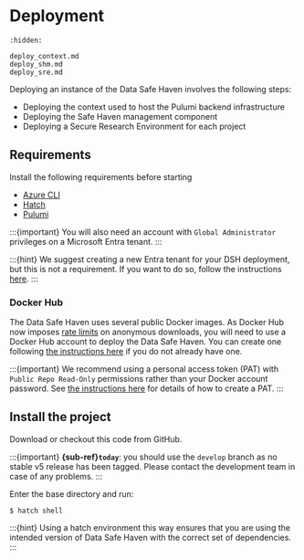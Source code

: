 # Deployment

```{toctree}
:hidden:

deploy_context.md
deploy_shm.md
deploy_sre.md
```

Deploying an instance of the Data Safe Haven involves the following steps:

- Deploying the context used to host the Pulumi backend infrastructure
- Deploying the Safe Haven management component
- Deploying a Secure Research Environment for each project

## Requirements

Install the following requirements before starting

- [Azure CLI](https://learn.microsoft.com/en-us/cli/azure/install-azure-cli)
- [Hatch](https://hatch.pypa.io/1.9/install/)
- [Pulumi](https://www.pulumi.com/docs/get-started/install/)

:::{important}
You will also need an account with `Global Administrator` privileges on a Microsoft Entra tenant.
:::

:::{hint}
We suggest creating a new Entra tenant for your DSH deployment, but this is not a requirement.
If you want to do so, follow the instructions [here](https://learn.microsoft.com/en-us/entra/fundamentals/create-new-tenant).
:::

### Docker Hub

The Data Safe Haven uses several public Docker images.
As Docker Hub now imposes [rate limits](https://docs.docker.com/docker-hub/download-rate-limit/) on anonymous downloads, you will need to use a Docker Hub account to deploy the Data Safe Haven.
You can create one following [the instructions here](https://hub.docker.com/) if you do not already have one.

:::{important}
We recommend using a personal access token (PAT) with `Public Repo Read-Only` permissions rather than your Docker account password.
See [the instructions here](https://docs.docker.com/security/for-developers/access-tokens/) for details of how to create a PAT.
:::

## Install the project

Download or checkout this code from GitHub.

:::{important}
**{sub-ref}`today`**: you should use the `develop` branch as no stable v5 release has been tagged.
Please contact the development team in case of any problems.
:::

Enter the base directory and run:

```{code} shell
$ hatch shell
```

:::{hint}
Using a hatch environment this way ensures that you are using the intended version of Data Safe Haven with the correct set of dependencies.
:::
